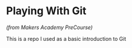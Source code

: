 # Playing With Git

*(from Makers Academy PreCourse)*

This is a repo I used as a basic introduction to Git

